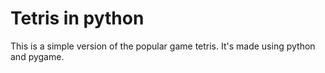 # Tetris in python

This is a simple version of the popular game tetris. It's made using python and pygame. 

